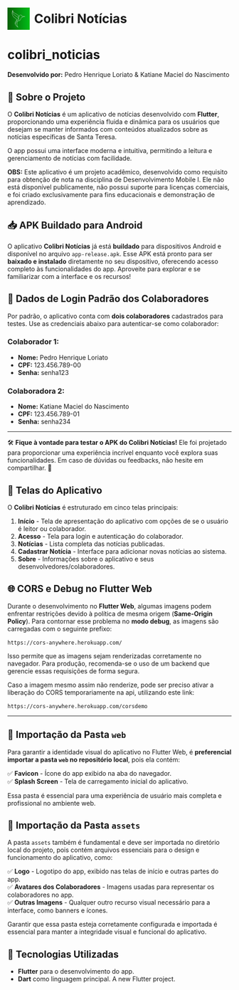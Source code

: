 # <div style="display:flex; align-items:center; gap:10px;"><img src="assets/imagens/logo.png" alt="Logo do Colibri Notícias" width="50">Colibri Notícias</div>
# colibri_noticias

**Desenvolvido por:** Pedro Henrique Loriato & Katiane Maciel do Nascimento

## 📌 Sobre o Projeto
O **Colibri Notícias** é um aplicativo de notícias desenvolvido com **Flutter**, proporcionando uma experiência fluida e dinâmica para os usuários que desejam se manter informados com conteúdos atualizados sobre as notícias específicas de Santa Teresa. 

O app possui uma interface moderna e intuitiva, permitindo a leitura e gerenciamento de notícias com facilidade.

**OBS:** Este aplicativo é um projeto acadêmico, desenvolvido como requisito para obtenção de nota na disciplina de Desenvolvimento Mobile I. Ele não está disponível publicamente, não possui suporte para licenças comerciais, e foi criado exclusivamente para fins educacionais e demonstração de aprendizado.


## 📥 APK Buildado para Android

O aplicativo **Colibri Notícias** já está **buildado** para dispositivos Android e disponível no arquivo `app-release.apk`. Esse APK está pronto para ser **baixado e instalado** diretamente no seu dispositivo, oferecendo acesso completo às funcionalidades do app. Aproveite para explorar e se familiarizar com a interface e os recursos!


## 🔐 Dados de Login Padrão dos Colaboradores

Por padrão, o aplicativo conta com **dois colaboradores** cadastrados para testes. Use as credenciais abaixo para autenticar-se como colaborador:

### Colaborador 1:
- **Nome:** Pedro Henrique Loriato  
- **CPF:** 123.456.789-00  
- **Senha:** senha123  

### Colaboradora 2:
- **Nome:** Katiane Maciel do Nascimento  
- **CPF:** 123.456.789-01  
- **Senha:** senha234  

---
🛠 **Fique à vontade para testar o APK do Colibri Notícias!** Ele foi projetado para proporcionar uma experiência incrível enquanto você explora suas funcionalidades. Em caso de dúvidas ou feedbacks, não hesite em compartilhar. 🚀


## 📱 Telas do Aplicativo
O **Colibri Notícias** é estruturado em cinco telas principais:

1. **Início** - Tela de apresentação do aplicativo com opções de se o usuário é leitor ou colaborador.
2. **Acesso** - Tela para login e autenticação do colaborador.
3. **Notícias** - Lista completa das notícias publicadas.
4. **Cadastrar Notícia** - Interface para adicionar novas notícias ao sistema.
5. **Sobre** - Informações sobre o aplicativo e seus desenvolvedores/colaboradores.


## 🌐 CORS e Debug no Flutter Web

Durante o desenvolvimento no **Flutter Web**, algumas imagens podem enfrentar restrições devido à política de mesma origem (**Same-Origin Policy**). Para contornar esse problema no **modo debug**, as imagens são carregadas com o seguinte prefixo:

```
https://cors-anywhere.herokuapp.com/
```
Isso permite que as imagens sejam renderizadas corretamente no navegador. Para produção, recomenda-se o uso de um backend que gerencie essas requisições de forma segura.

Caso a imagem mesmo assim não renderize, pode ser preciso ativar a liberação do CORS temporariamente na api, utilizando este link:

```
https://cors-anywhere.herokuapp.com/corsdemo
```  
---


## 📂 Importação da Pasta `web`
Para garantir a identidade visual do aplicativo no Flutter Web, é **preferencial importar a pasta `web` no repositório local**, pois ela contém:

✅ **Favicon** - Ícone do app exibido na aba do navegador.  
✅ **Splash Screen** - Tela de carregamento inicial do aplicativo.

Essa pasta é essencial para uma experiência de usuário mais completa e profissional no ambiente web.


## 📂 Importação da Pasta `assets`
A pasta `assets` também é fundamental e deve ser importada no diretório local do projeto, pois contém arquivos essenciais para o design e funcionamento do aplicativo, como:

✅ **Logo** - Logotipo do app, exibido nas telas de início e outras partes do app.  
✅ **Avatares dos Colaboradores** - Imagens usadas para representar os colaboradores no app.  
✅ **Outras Imagens** - Qualquer outro recurso visual necessário para a interface, como banners e ícones.

Garantir que essa pasta esteja corretamente configurada e importada é essencial para manter a integridade visual e funcional do aplicativo.


## 🚀 Tecnologias Utilizadas
- **Flutter** para o desenvolvimento do app.
- **Dart** como linguagem principal.
A new Flutter project.
